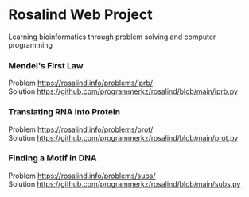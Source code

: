 # Rosalind Web Project
Learning bioinformatics through problem solving and computer programming

### Mendel's First Law
Problem <https://rosalind.info/problems/iprb/>  
Solution <https://github.com/programmerkz/rosalind/blob/main/iprb.py>  

### Translating RNA into Protein
Problem <https://rosalind.info/problems/prot/>  
Solution <https://github.com/programmerkz/rosalind/blob/main/prot.py>  

### Finding a Motif in DNA
Problem <https://rosalind.info/problems/subs/>  
Solution <https://github.com/programmerkz/rosalind/blob/main/subs.py>  
